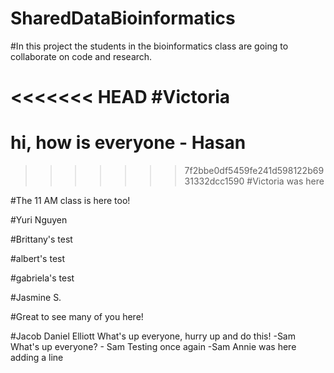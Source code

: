 # SharedDataBioinformatics

#In this project the students in the bioinformatics class are going to collaborate on code and research. 

<<<<<<< HEAD
#Victoria
=======
# hi, how is everyone - Hasan
>>>>>>> 7f2bbe0df5459fe241d598122b6931332dcc1590
#Victoria was here

#The 11 AM class is here too! 


#Yuri Nguyen

#Brittany's test

#albert's test

#gabriela's test

#Jasmine S.

#Great to see many of you here! 

#Jacob Daniel Elliott
What's up everyone, hurry up and do this! -Sam
What's up everyone? - Sam
Testing once again -Sam
Annie was here
adding a line
